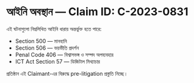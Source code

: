 # আইনি অবস্থান — Claim ID: C-2023-0831

এই ঘটনাগুলো নিম্নলিখিত আইনি ধারায় অন্তর্ভুক্ত হতে পারে:

- Section 500 — মানহানি
- Section 506 — ভয়ভীতি প্রদর্শন
- Penal Code 406 — বিশ্বাসভঙ্গ ও সম্পদ অপব্যবহার
- ICT Act Section 57 — ডিজিটাল মিথ্যাচার

প্রতিষ্ঠান এই Claimant-এর বিরুদ্ধে pre-litigation প্রস্তুতি নিচ্ছে।

